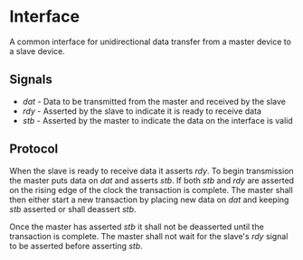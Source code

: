 # Interface

A common interface for unidirectional data transfer from a master device to a
slave device.

## Signals

- *dat* - Data to be transmitted from the master and received by the slave
- *rdy* - Asserted by the slave to indicate it is ready to receive data
- *stb* - Asserted by the master to indicate the data on the interface is valid

## Protocol

When the slave is ready to receive data it asserts *rdy*. To begin transmission
the master puts data on *dat* and asserts *stb*. If both *stb* and *rdy* are
asserted on the rising edge of the clock the transaction is complete. The master
shall then either start a new transaction by placing new data on *dat* and
keeping *stb* asserted or shall deassert *stb*.

Once the master has asserted *stb* it shall not be deasserted until the
transaction is complete. The master shall not wait for the slave's *rdy* signal
to be asserted before asserting *stb*.
